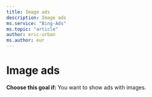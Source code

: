 ```yaml
---
title: Image ads
description: Image ads
ms.service: "Bing-Ads"
ms.topic: "article"
author: eric-urban
ms.author: eur
---
```


# Image ads

**Choose this goal if:**     You want to show ads with images.


